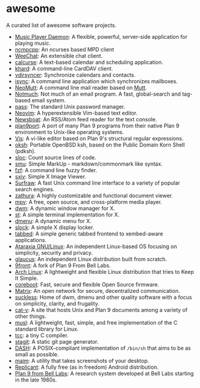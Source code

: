 # awesome

A curated list of awesome software projects.

* [Music Player Daemon](https://www.musicpd.org/): A flexible, powerful, server-side application for playing music.
* [ncmpcpp](https://github.com/ncmpcpp/ncmpcpp): An ncurses based MPD client
* [WeeChat](https://github.com/weechat/weechat): An extensible chat client.
* [calcurse](https://github.com/lfos/calcurse): A text-based calendar and scheduling application.
* [khard](https://github.com/scheibler/khard): A command-line CardDAV client.
* [vdirsyncer](https://github.com/pimutils/vdirsyncer): Synchronize calendars and contacts.
* [isync](https://isync.sourceforge.io/): A  command line application which synchronizes mailboxes.
* [NeoMutt](https://neomutt.org/): A command line mail reader based on [Mutt](http://www.mutt.org/).
* [Notmuch](https://notmuchmail.org/): Not much of an email program. A fast, global-search and tag-based email system.
* [pass](https://www.passwordstore.org/): The standard Unix password manager.
* [Neovim](https://neovim.io/): A hyperextensible Vim-based text editor.
* [Newsboat](https://newsboat.org/): An RSS/Atom feed reader for the text console.
* [plan9port](https://9fans.github.io/plan9port/): A port of many Plan 9 programs from their native Plan 9 environment to Unix-like operating systems.
* [Vis](https://github.com/martanne/vis): A vi-like editor based on Plan 9's structural regular expressions.
* [oksh](https://github.com/ibara/oksh): Portable OpenBSD ksh, based on the Public Domain Korn Shell (pdksh).
* [sloc](https://github.com/velentr/sloc): Count source lines of code.
* [smu](https://github.com/karlb/smu): Simple MarkUp - markdown/commonmark like syntax.
* [fzf](https://github.com/junegunn/fzf): A command line fuzzy finder.
* [sxiv](https://github.com/muennich/sxiv): Simple X Image Viewer.
* [Surfraw](http://surfraw.org/): A fast Unix command line interface to a variety of popular search engines.
* [zathura](https://pwmt.org/projects/zathura/): A highly customizable and functional document viewer.
* [mpv](https://mpv.io/): A free, open source, and cross-platform media player.
* [dwm](https://dwm.suckless.org/): A dynamic window manager for X.
* [st](https://st.suckless.org/): A simple terminal implementation for X.
* [dmenu](https://tools.suckless.org/dmenu/): A dynamic menu for X.
* [slock](https://tools.suckless.org/slock/): A simple X display locker.
* [tabbed](https://tools.suckless.org/tabbed/): A simple generic tabbed frontend to xembed-aware applications.
* [Ataraxia GNU/Linux](https://ataraxialinux.org): An independent Linux-based OS focusing on simplicity, security and privacy.
* [glaucus](https://glaucuslinux.org): An independent Linux distribution built from scratch.
* [9front](http://9front.org/): A fork of Plan 9 From Bell Labs.
* [Arch Linux](https://archlinux.org/): A lightweight and flexible Linux distribution that tries to Keep It Simple.
* [coreboot](https://www.coreboot.org/): Fast, secure and flexible Open Source firmware.
* [Matrix](https://matrix.org/): An open network for secure, decentralized communication.
* [suckless](https://suckless.org/): Home of dwm, dmenu and other quality software with a focus on simplicity, clarity, and frugality.
* [cat-v](http://cat-v.org/): A site that hosts Unix and Plan 9 documents among a variety of other things.
* [musl](https://musl.libc.org/): A lightweight, fast, simple, and free implementation of the C standard library for Linux.
* [tcc](https://bellard.org/tcc/): a tiny C compiler.
* [stagit](https://git.codemadness.org/stagit/): A static git page generator.
* [DASH](http://gondor.apana.org.au/~herbert/dash/): A POSIX-compliant implementation of `/bin/sh` that aims to be as small as possible.
* [maim](https://github.com/naelstrof/maim): A utility that takes screenshots of your desktop.
* [Replicant](https://replicant.us/): A fully free (as in freedom) Android distribution.
* [Plan 9 from Bell Labs](https://9p.io/plan9/): A research system developed at Bell Labs starting in the late 1980s.
